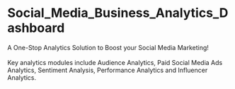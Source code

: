 # Social_Media_Business_Analytics_Dashboard

A One-Stop Analytics Solution to Boost your Social Media Marketing!<br><br>
Key analytics modules include Audience Analytics, Paid Social Media Ads Analytics, Sentiment Analysis, Performance Analytics and Influencer Analytics.
